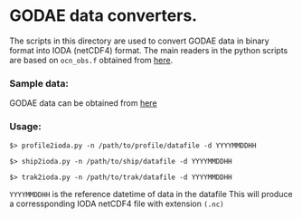 # GODAE data converters.

The scripts in this directory are used to convert GODAE data in binary format into IODA (netCDF4) format. The main readers in the python scripts are based on `ocn_obs.f` obtained from
[here](http://www.usgodae.org/ftp/outgoing/fnmoc/data/ocn/docs/).

### Sample data:

GODAE data can be obtained from [here](https://www.usgodae.org/ftp/outgoing/fnmoc/data/ocn/)

### Usage:

`$> profile2ioda.py -n /path/to/profile/datafile -d YYYYMMDDHH`

`$> ship2ioda.py -n /path/to/ship/datafile -d YYYYMMDDHH`

`$> trak2ioda.py -n /path/to/trak/datafile -d YYYYMMDDHH`

`YYYYMMDDHH` is the reference datetime of data in the datafile
This  will produce a corressponding IODA netCDF4 file with extension `(.nc)`
